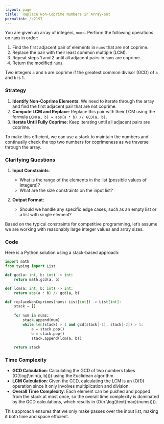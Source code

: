 ```yaml
---
layout: page
title:  Replace Non-Coprime Numbers in Array-out
permalink: /s2197
---
```


You are given an array of integers, `nums`. Perform the following operations on `nums` in order:
1. Find the first adjacent pair of elements in `nums` that are not coprime.
2. Replace the pair with their least common multiple (LCM).
3. Repeat steps 1 and 2 until all adjacent pairs in `nums` are coprime.
4. Return the modified `nums`.

Two integers `a` and `b` are coprime if the greatest common divisor (GCD) of `a` and `b` is 1.

### Strategy

1. **Identify Non-Coprime Elements**: We need to iterate through the array and find the first adjacent pair that are not coprime. 
2. **Compute LCM and Replace**: Replace this pair with their LCM using the formula `LCM(a, b) = abs(a * b) // GCD(a, b)`.
3. **Iterate Until Fully Coprime**: Keep iterating until all adjacent pairs are coprime.

To make this efficient, we can use a stack to maintain the numbers and continually check the top two numbers for coprimeness as we traverse through the array.

### Clarifying Questions

1. **Input Constraints**:
   - What is the range of the elements in the list (possible values of integers)?
   - What are the size constraints on the input list?

2. **Output Format**:
   - Should we handle any specific edge cases, such as an empty list or a list with single element?

Based on the typical constraints for competitive programming, let’s assume we are working with reasonably large integer values and array sizes.

### Code

Here is a Python solution using a stack-based approach:

```python
import math
from typing import List

def gcd(a: int, b: int) -> int:
    return math.gcd(a, b)

def lcm(a: int, b: int) -> int:
    return abs(a * b) // gcd(a, b)

def replaceNonCoprimes(nums: List[int]) -> List[int]:
    stack = []
    
    for num in nums:
        stack.append(num)
        while len(stack) > 1 and gcd(stack[-1], stack[-2]) > 1:
            a = stack.pop()
            b = stack.pop()
            stack.append(lcm(a, b))
    
    return stack
```

### Time Complexity

- **GCD Calculation**: Calculating the GCD of two numbers takes \(O(\log(\min(a, b)))\) using the Euclidean algorithm.
- **LCM Calculation**: Given the GCD, calculating the LCM is an \(O(1)\) operation since it only involves multiplication and division.
- **Overall Time Complexity**: Each element can be pushed and popped from the stack at most once, so the overall time complexity is dominated by the GCD calculations, which results in \(O(n \log(\text{max}(nums)))\).

This approach ensures that we only make passes over the input list, making it both time and space efficient.